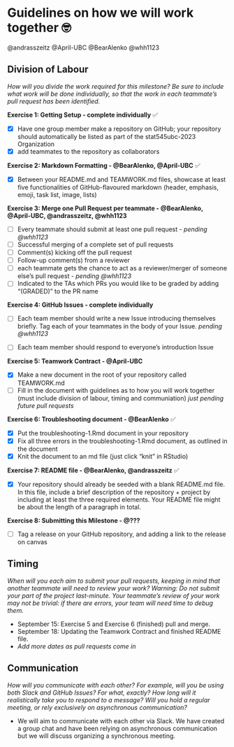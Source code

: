 # Guidelines on how we will work together  🤓

@andrasszeitz
@April-UBC
@BearAlenko
@whh1123

 ## Division of Labour
 _How will you divide the work required for this milestone? Be sure to include what work will be done individually, so that the work in each teammate’s pull request has been identified._
   
**Exercise 1: Getting Setup - complete individually** ✅
   - [x] Have one group member make a repository on GitHub; your repository should automatically be listed as part of the stat545ubc-2023 Organization
   - [x] add teammates to the repository as collaborators

**Exercise 2: Markdown Formatting - @BearAlenko, @April-UBC** ✅
   - [x] Between your README.md and TEAMWORK.md files, showcase at least five functionalities of GitHub-flavoured markdown (header, emphasis, emoji, task list, image, lists)

**Exercise 3: Merge one Pull Request per teammate - @BearAlenko, @April-UBC, @andrasszeitz, @whh1123**
   - [ ] Every teammate should submit at least one pull request - _pending @whh1123_
   - [ ] Successful merging of a complete set of pull requests
   - [ ] Comment(s) kicking off the pull request
   - [ ] Follow-up comment(s) from a reviewer
   - [ ] each teammate gets the chance to act as a reviewer/merger of someone else’s pull request - _pending @whh1123_
   - [ ] Indicated to the TAs which PRs you would like to be graded by adding “(GRADED)” to the PR name
    
**Exercise 4: GitHub Issues - complete individually**
   - [ ] Each team member should write a new Issue introducing themselves briefly. Tag each of your teammates in the body of your Issue. _pending @whh1123_
 - [ ] Each team member should respond to everyone’s introduction Issue
   

**Exercise 5: Teamwork Contract - @April-UBC**
   - [x] Make a new document in the root of your repository called TEAMWORK.md
   - [ ] Fill in the document with guidelines as to how you will work together (must include division of labour, timing and communiation) _just pending future pull requests_

**Exercise 6: Troubleshooting document - @BearAlenko** ✅
   - [x] Put the troubleshooting-1.Rmd document in your repository
   - [x] Fix all three errors in the troubleshooting-1.Rmd document, as outlined in the document
   - [x] Knit the document to an md file (just click “knit” in RStudio)

**Exercise 7: README file - @BearAlenko, @andrasszeitz** ✅
- [x] Your repository should already be seeded with a blank README.md file. In this file, include a brief description of the repository + project by including at least the three required elements. Your README file might be about the length of a paragraph in total.

**Exercise 8: Submitting this Milestone - @???**
- [ ] Tag a release on your GitHub repository, and adding a link to the release on canvas

## Timing

_When will you each aim to submit your pull requests, keeping in mind that another teammate will need to review your work? Warning: Do not submit your part of the project last-minute. Your teammate’s review of your work may not be trivial: if there are errors, your team will need time to debug them._

  * September 15: Exercise 5 and Exercise 6 (finished) pull and merge.
  * September 18: Updating the Teamwork Contract and finished README file.
  * _Add more dates as pull requests come in_
    

    
## Communication

_How will you communicate with each other? For example, will you be using both Slack and GitHub Issues? For what, exactly? How long will it realistically take you to respond to a message? Will you hold a regular meeting, or rely exclusively on asynchronous communication?_

  * We will aim to communicate with each other via Slack. We have created a group chat and have been relying on asynchronous communication but we will discuss organizing a synchronous meeting.

 

